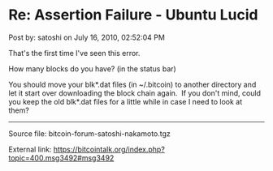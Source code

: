 # Re: Assertion Failure - Ubuntu Lucid

Post by: satoshi on July 16, 2010, 02:52:04 PM

That's the first time I've seen this error.

How many blocks do you have? (in the status bar)

You should move your blk\*.dat files (in ~/.bitcoin) to another directory and let it start over downloading the block chain again. &nbsp;If you don't mind, could you keep the old blk\*.dat files for a little while in case I need to look at them?

---

Source file: bitcoin-forum-satoshi-nakamoto.tgz

External link: https://bitcointalk.org/index.php?topic=400.msg3492#msg3492

